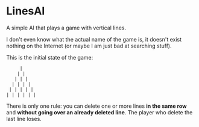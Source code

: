 # LinesAI
A simple AI that plays a game with vertical lines.

I don't even know what the actual name of the game is, it doesn't exist nothing on the Internet (or maybe I am just bad at searching stuff).

This is the initial state of the game:

         |     
        | |      
       | | |      
      | | | |        
     | | | | |      
    | | | | | |     

There is only one rule: you can delete one or more lines **in the same row** and **without going over an already deleted line**.
The player who delete the last line loses.
